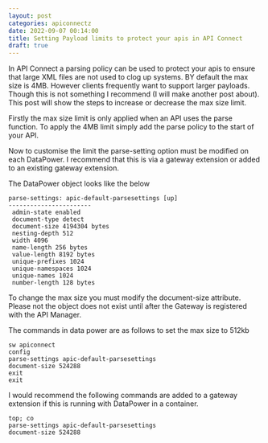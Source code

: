```yaml
---
layout: post
categories: apiconnectz
date: 2022-09-07 00:14:00
title: Setting Payload limits to protect your apis in API Connect
draft: true
---
```


In API Connect a parsing policy can be used to protect your apis to ensure that large XML files are not used to clog up systems. BY default the max size is 4MB.  However clients frequently want to support larger payloads. Though this is not something I recommend (I will make another post about). This post will show the steps to increase or decrease the max size limit.

<!--more-->

Firstly the max size limit is only applied when an API uses the parse function. To apply the 4MB limit simply add the parse policy to the start of your API.

Now to customise the limit the parse-setting option must be modified on each DataPower. I recommend that this is via a gateway extension or added to an existing gateway extension.


The DataPower object looks like the below

```
parse-settings: apic-default-parsesettings [up]
-----------------------
 admin-state enabled
 document-type detect
 document-size 4194304 bytes
 nesting-depth 512
 width 4096
 name-length 256 bytes
 value-length 8192 bytes
 unique-prefixes 1024
 unique-namespaces 1024
 unique-names 1024
 number-length 128 bytes
```

To change the max size you must modify the document-size attribute. Please not the object does not exist until after the Gateway is registered with the API Manager.


The commands in data power are as follows to set the max size to 512kb

```
sw apiconnect
config
parse-settings apic-default-parsesettings
document-size 524288
exit
exit
```

I would recommend the following commands are added to a gateway extension if this is running with DataPower in a container.
```
top; co
parse-settings apic-default-parsesettings
document-size 524288
```
